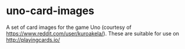 # uno-card-images
A set of card images for the game Uno (courtesy of https://www.reddit.com/user/kuroakela/). These are suitable for use on http://playingcards.io/

